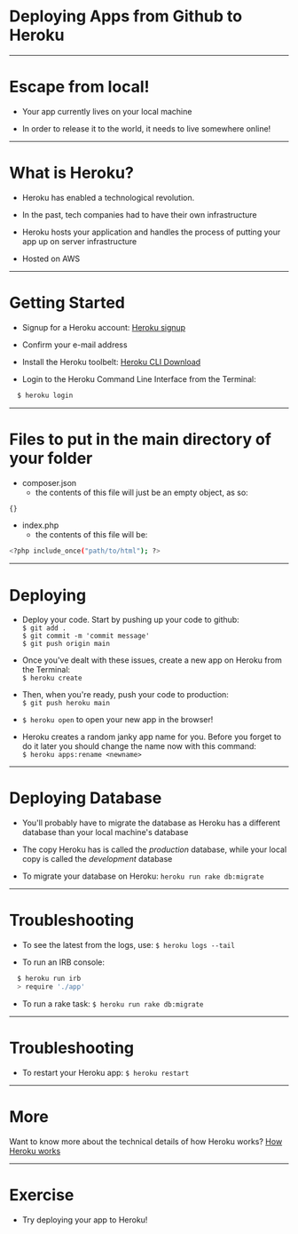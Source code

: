 # Deploying Apps from Github to Heroku

---

# Escape from local!

- Your app currently lives on your local machine

- In order to release it to the world, it needs to live somewhere online!

---

# What is Heroku?

- Heroku has enabled a technological revolution.

- In the past, tech companies had to have their own infrastructure

- Heroku hosts your application and handles the process of putting your app up on server infrastructure

- Hosted on AWS

---

# Getting Started

- Signup for a Heroku account:
  [Heroku signup](https://id.heroku.com/signup)

- Confirm your e-mail address

- Install the Heroku toolbelt:
  [Heroku CLI Download](https://devcenter.heroku.com/articles/heroku-cli#download-and-install)

- Login to the Heroku Command Line Interface from the Terminal:

```bash
  $ heroku login
```

---

# Files to put in the main directory of your folder

- composer.json
  - the contents of this file will just be an empty object, as so:

```bash
{}
```

- index.php
  - the contents of this file will be:

```bash
<?php include_once("path/to/html"); ?>
```

---

# Deploying

- Deploy your code. Start by pushing up your code to github: <br />
  `$ git add .` <br />
  `$ git commit -m 'commit message'` <br />
  `$ git push origin main` <br />

- Once you've dealt with these issues, create a new app on Heroku from the Terminal: <br />
  `$ heroku create` <br />

- Then, when you're ready, push your code to production:<br />
  `$ git push heroku main` <br />

- `$ heroku open`
  to open your new app in the browser!

- Heroku creates a random janky app name for you. Before you forget to do it later you should change the name now with this command:<br />
  `$ heroku apps:rename <newname>`<br />

---

# Deploying Database

- You'll probably have to migrate the database as Heroku has a different database than your local machine's database

- The copy Heroku has is called the *production* database, while your local copy is called the *development* database

- To migrate your database on Heroku:
  `heroku run rake db:migrate`

---

# Troubleshooting

- To see the latest from the logs, use:
  `$ heroku logs --tail`

- To run an IRB console:

```bash
  $ heroku run irb
  > require './app'
```
- To run a rake task:
  `$ heroku run rake db:migrate`

---

# Troubleshooting

- To restart your Heroku app:
  `$ heroku restart`

---

# More

Want to know more about the technical details of how Heroku works?
[How Heroku works](https://devcenter.heroku.com/articles/how-heroku-works)

---

# Exercise

- Try deploying your app to Heroku!
